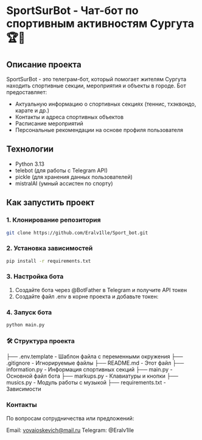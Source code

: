# SportSurBot - Чат-бот по спортивным активностям Сургута 🏆🤖

## Описание проекта
SportSurBot - это телеграм-бот, который помогает жителям Сургута находить спортивные секции, мероприятия и объекты в городе. Бот предоставляет:
- Актуальную информацию о спортивных секциях (теннис, тхэквондо, карате и др.)
- Контакты и адреса спортивных объектов
- Расписание мероприятий
- Персональные рекомендации на основе профиля пользователя

## Технологии
- Python 3.13
- telebot (для работы с Telegram API)
- pickle (для хранения данных пользователей)
- mistralAI (умный ассистен по спорту)

## Как запустить проект

### 1. Клонирование репозитория
```bash
git clone https://github.com/Eralv1lle/Sport_bot.git
```
### 2. Установка зависимостей
```bash
pip install -r requirements.txt
```
### 3. Настройка бота

1. Создайте бота через @BotFather в Telegram и получите API токен
2. Создайте файл .env в корне проекта и добавьте токен:

### 4. Запуск бота
```bash
python main.py
```

### 🛠 Структура проекта
├── .env.template - Шаблон файла с переменными окружения
├── .gitignore - Игнорируемые файлы
├── README.md - Этот файл
├── information.py - Информация спортивных секций
├── main.py - Основной файл бота
├── markups.py - Клавиатуры и кнопки
├── musics.py - Модуль работы с музыкой
├── requirements.txt - Зависимости

### Контакты
По вопросам сотрудничества или предложений:

Email: vovaioskevich@mail.ru
Telegram: @Eralv1lle
